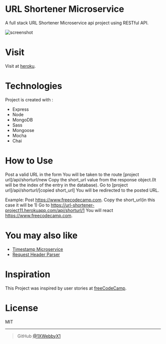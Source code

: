
# URL Shortener Microservice
A full stack URL Shortener Microservice api project using RESTful API.

![screenshot](https://i.ibb.co/vXFL3q0/Screen-Shot-2019-02-04-at-17-58-22.png)

# Visit
Visit at [heroku](https://url-shortener-project11.herokuapp.com/).

# Technologies
Project is created with :
- Express
- Node
- MongoDB
- Sass
- Mongoose
- Mocha
- Chai

# How to Use

Post a valid URL in the form
You will be taken to the route [project url]/api/shorturl/new
Copy the short_url value from the response object.(It will be the index of the entry in the database).
Go to [project url]/api/shorturl/[copied short_url]
You will be redirected to the posted URL.

Example:
Post https://www.freecodecamp.com.
Copy the short_url(in this case it will be 1)
Go to https://url-shortener-project11.herokuapp.com/api/shorturl/1
You will react https://www.freecodecamp.com.

# You may also like
- [Timestamp Microservice](https://github.com/1XWebbyX1/timestamp-microservice)
- [Request Header Parser](https://github.com/1XWebbyX1/request-header-parser-microservice)

# Inspiration

This Project was inspired by user stories  at [freeCodeCamp](https://learn.freecodecamp.org/apis-and-microservices/apis-and-microservices-projects/url-shortener-microservice).


# License

MIT

---


> GitHub [@1XWebbyX1](https://github.com/1XWebbyX1)
